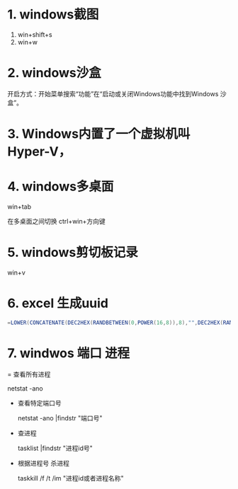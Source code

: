 # 1. windows截图

1. win+shift+s
2. win+w

# 2. windows沙盒

开启方式：开始菜单搜索“功能”在“启动或关闭Windows功能中找到Windows 沙盒”。

# 3. Windows内置了一个虚拟机叫Hyper-V，

# 4. windows多桌面

win+tab

在多桌面之间切换 ctrl+win+方向键

# 5. windows剪切板记录

win+v



# 6. excel 生成uuid

```java
=LOWER(CONCATENATE(DEC2HEX(RANDBETWEEN(0,POWER(16,8)),8),"",DEC2HEX(RANDBETWEEN(0,POWER(16,4)),4),"","4",DEC2HEX(RANDBETWEEN(0,POWER(16,3)),3),"",DEC2HEX(RANDBETWEEN(8,11)),DEC2HEX(RANDBETWEEN(0,POWER(16,3)),3),"",DEC2HEX(RANDBETWEEN(0,POWER(16,8)),8),DEC2HEX(RANDBETWEEN(0,POWER(16,4)),4)))
```



# 7. windwos 端口 进程



= 查看所有进程

netstat -ano

- 查看特定端口号

  netstat -ano |findstr "端口号"

- 查进程

  tasklist |findstr "进程id号"

- 根据进程号 杀进程

  taskkill /f /t /im "进程id或者进程名称"





